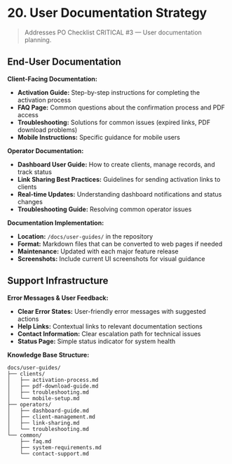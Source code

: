 # **20. User Documentation Strategy**

> Addresses PO Checklist CRITICAL #3 — User documentation planning.

## **End-User Documentation**

**Client-Facing Documentation:**
- **Activation Guide:** Step-by-step instructions for completing the activation process
- **FAQ Page:** Common questions about the confirmation process and PDF access
- **Troubleshooting:** Solutions for common issues (expired links, PDF download problems)
- **Mobile Instructions:** Specific guidance for mobile users

**Operator Documentation:**
- **Dashboard User Guide:** How to create clients, manage records, and track status
- **Link Sharing Best Practices:** Guidelines for sending activation links to clients
- **Real-time Updates:** Understanding dashboard notifications and status changes
- **Troubleshooting Guide:** Resolving common operator issues

**Documentation Implementation:**
- **Location:** `/docs/user-guides/` in the repository
- **Format:** Markdown files that can be converted to web pages if needed
- **Maintenance:** Updated with each major feature release
- **Screenshots:** Include current UI screenshots for visual guidance

## **Support Infrastructure**

**Error Messages & User Feedback:**
- **Clear Error States:** User-friendly error messages with suggested actions
- **Help Links:** Contextual links to relevant documentation sections
- **Contact Information:** Clear escalation path for technical issues
- **Status Page:** Simple status indicator for system health

**Knowledge Base Structure:**
```
docs/user-guides/
├── clients/
│   ├── activation-process.md
│   ├── pdf-download-guide.md
│   ├── troubleshooting.md
│   └── mobile-setup.md
├── operators/
│   ├── dashboard-guide.md
│   ├── client-management.md
│   ├── link-sharing.md
│   └── troubleshooting.md
└── common/
    ├── faq.md
    ├── system-requirements.md
    └── contact-support.md
```
